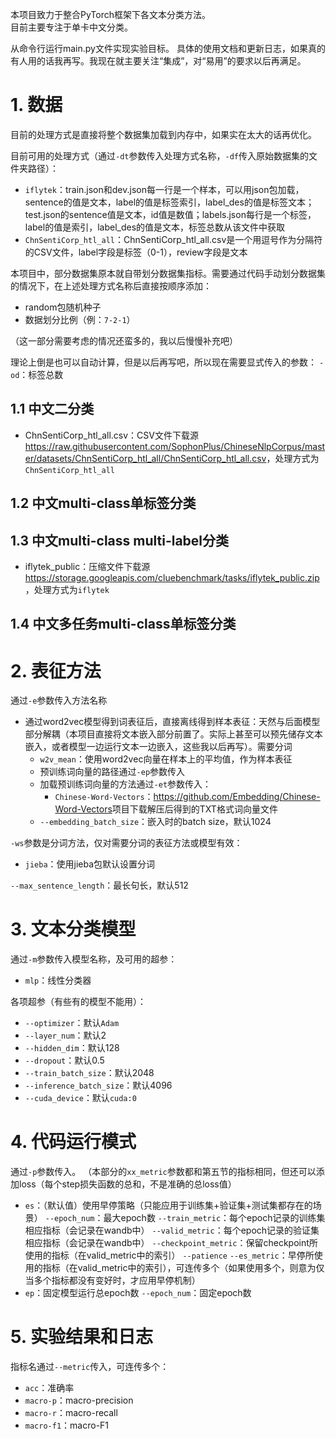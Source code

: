 本项目致力于整合PyTorch框架下各文本分类方法。  
目前主要专注于单卡中文分类。

从命令行运行main.py文件实现实验目标。
具体的使用文档和更新日志，如果真的有人用的话我再写。我现在就主要关注“集成”，对“易用”的要求以后再满足。

# 1. 数据
目前的处理方式是直接将整个数据集加载到内存中，如果实在太大的话再优化。

目前可用的处理方式（通过`-dt`参数传入处理方式名称，`-df`传入原始数据集的文件夹路径）：
- `iflytek`：train.json和dev.json每一行是一个样本，可以用json包加载，sentence的值是文本，label的值是标签索引，label_des的值是标签文本；test.json的sentence值是文本，id值是数值；labels.json每行是一个标签，label的值是索引，label_des的值是文本，标签总数从该文件中获取
- `ChnSentiCorp_htl_all`：ChnSentiCorp_htl_all.csv是一个用逗号作为分隔符的CSV文件，label字段是标签（0-1），review字段是文本

本项目中，部分数据集原本就自带划分数据集指标。需要通过代码手动划分数据集的情况下，在上述处理方式名称后直接按顺序添加：
- random包随机种子
- 数据划分比例（例：`7-2-1`）

（这一部分需要考虑的情况还蛮多的，我以后慢慢补充吧）

理论上倒是也可以自动计算，但是以后再写吧，所以现在需要显式传入的参数：
`-od`：标签总数
## 1.1 中文二分类
- ChnSentiCorp_htl_all.csv：CSV文件下载源<https://raw.githubusercontent.com/SophonPlus/ChineseNlpCorpus/master/datasets/ChnSentiCorp_htl_all/ChnSentiCorp_htl_all.csv>，处理方式为`ChnSentiCorp_htl_all`
## 1.2 中文multi-class单标签分类
## 1.3 中文multi-class multi-label分类
- iflytek_public：压缩文件下载源<https://storage.googleapis.com/cluebenchmark/tasks/iflytek_public.zip>，处理方式为`iflytek`
## 1.4 中文多任务multi-class单标签分类

# 2. 表征方法
通过`-e`参数传入方法名称
- 通过word2vec模型得到词表征后，直接离线得到样本表征：天然与后面模型部分解耦（本项目直接将文本嵌入部分前置了。实际上甚至可以预先储存文本嵌入，或者模型一边运行文本一边嵌入，这些我以后再写）。需要分词
    - `w2v_mean`：使用word2vec向量在样本上的平均值，作为样本表征
    - 预训练词向量的路径通过`-ep`参数传入
    - 加载预训练词向量的方法通过`-et`参数传入：
        - `Chinese-Word-Vectors`：<https://github.com/Embedding/Chinese-Word-Vectors>项目下载解压后得到的TXT格式词向量文件
    - `--embedding_batch_size`：嵌入时的batch size，默认1024

`-ws`参数是分词方法，仅对需要分词的表征方法或模型有效：
- `jieba`：使用jieba包默认设置分词

`--max_sentence_length`：最长句长，默认512

# 3. 文本分类模型
通过`-m`参数传入模型名称，及可用的超参：
- `mlp`：线性分类器

各项超参（有些有的模型不能用）：
- `--optimizer`：默认`Adam`
- `--layer_num`：默认2
- `--hidden_dim`：默认128
- `--dropout`：默认0.5
- `--train_batch_size`：默认2048
- `--inference_batch_size`：默认4096
- `--cuda_device`：默认`cuda:0`

# 4. 代码运行模式
通过`-p`参数传入。
（本部分的`xx_metric`参数都和第五节的指标相同，但还可以添加loss（每个step损失函数的总和，不是准确的总loss值）
- `es`：（默认值）使用早停策略（只能应用于训练集+验证集+测试集都存在的场景）
    `--epoch_num`：最大epoch数
    `--train_metric`：每个epoch记录的训练集相应指标（会记录在wandb中）
    `--valid_metric`：每个epoch记录的验证集相应指标（会记录在wandb中）
    `--checkpoint_metric`：保留checkpoint所使用的指标（在valid_metric中的索引）
    `--patience`
    `--es_metric`：早停所使用的指标（在valid_metric中的索引），可连传多个（如果使用多个，则意为仅当多个指标都没有变好时，才应用早停机制）
- `ep`：固定模型运行总epoch数
    `--epoch_num`：固定epoch数


# 5. 实验结果和日志
指标名通过`--metric`传入，可连传多个：
- `acc`：准确率
- `macro-p`：macro-precision
- `macro-r`：macro-recall
- `macro-f1`：macro-F1